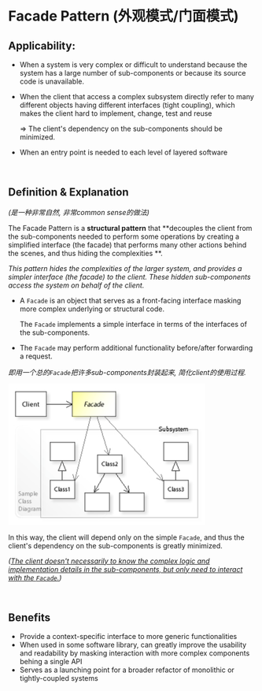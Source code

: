 # Facade Pattern (外观模式/门面模式)

## Applicability:

* When a system is very complex or difficult to understand because the system has a large number of sub-components or because its source code is unavailable.

* When the client that access a complex subsystem directly refer to many different objects having different interfaces (tight coupling), which makes the client hard to implement, change, test and reuse

  => The client's dependency on the sub-components should be minimized.

* When an entry point is needed to each level of layered software

<br>

## Definition & Explanation

*(是一种非常自然, 非常common sense的做法)*

The Facade Pattern is a **structural pattern** that **decouples the client from the sub-components needed to perform some operations by creating a simplified interface (the facade) that performs many other actions behind the scenes, and thus hiding the complexities **.

*This pattern hides the complexities of the larger system, and provides a simpler interface (the facade) to the client. These hidden sub-components access the system on behalf of the client.*

* A `Facade` is an object that serves as a front-facing interface masking more complex underlying or structural code.

  The `Facade` implements a simple interface in terms of the interfaces of the sub-components.

* The `Facade` may perform additional functionality before/after forwarding a request.


*即用一个总的`Facade`把许多sub-components封装起来, 简化client的使用过程.*

<img src="https://github.com/Ziang-Lu/Design-Patterns/blob/master/3-Structural%20Patterns/7-Facade%20Pattern/facade_pattern.png?raw=true" width="400px">

In this way, the client will depend only on the simple `Facade`, and thus the client's dependency on the sub-components is greatly minimized.

*(<u>The client doesn't necessarily to know the complex logic and implementation details in the sub-components, but only need to interact with the `Facade`.</u>)*

<br>

## Benefits

* Provide a context-specific interface to more generic functionalities
* When used in some software library, can greatly improve the usability and readability by masking interaction with more complex components behing a single API
* Serves as a launching point for a broader refactor of monolithic or tightly-coupled systems